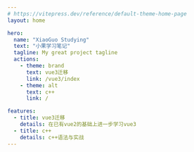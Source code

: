 ```yaml
---
# https://vitepress.dev/reference/default-theme-home-page
layout: home

hero:
  name: "XiaoGuo Studying"
  text: "小果学习笔记"
  tagline: My great project tagline
  actions:
    - theme: brand
      text: vue3迁移
      link: /vue3/index
    - theme: alt
      text: c++
      link: /

features:
  - title: vue3迁移
    details: 在已有vue2的基础上进一步学习vue3
  - title: c++
    details: c++语法与实战
---
```


